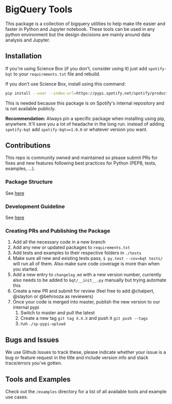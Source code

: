 # BigQuery Tools
This package is a collection of bigquery utilities to help make life easier and faster in Python and Jupyter notebook.
These tools can be used in any python environment but the design decisions are mainly around data analysis and Jupyter.

## Installation
If you're using Science Box (if you don't, consider using it) just add `spotify-bqt` to your `requirements.txt` file and rebuild.

If you don't use Science Box, install using this command:
```sh
pip install --user --index-url=https://pypi.spotify.net/spotify/production --ignore-installed spotify-bqt
```
This is needed because this package is on Spotify's internal repository and is not available publicly.

**Recommendation:** Always pin a specific package when installing using pip, anywhere. It'll save you a lot of headache in the long run. instead of adding `spotify-bqt` add `spotify-bqt==1.0.0` or whatever version you want.

## Contributions
This repo is community owned and maintained so please submit PRs for fixes and new features following best practices for Python (PEP8, tests, examples, ...).

### Package Structure
See [here](https://ghe.spotify.net/science-box/bqt/blob/master/package_structure.md)

### Development Guideline
See [here](https://ghe.spotify.net/science-box/bqt/blob/master/development_guildlines.md)

### Creating PRs and Publishing the Package
1. Add all the necessary code in a new branch
2. Add any new or updated packages to `requirements.txt`
2. Add tests and examples to their respective folders in `./tests`
3. Make sure all new and existing tests pass, `$ py.test --cov=bqt tests/` will run all of them. Also make sure code coverage is more than when you started.
4. Add a new entry to `changelog.md` with a new version number, currently also needs to be added to `bqt/__init__.py` manually but trying automate this
5. Create a new PR and submit for review (feel free to add @chalpert, @slayton or @behrooza as reviewers)
6. Once your code is merged into master, publish the new version to our internal pypi
   1. Switch to master and pull the latest
   2. Create a new tag `git tag X.X.X` and push it `git push --tags`
   3. run `./sp-pypi-upload`

## Bugs and Issues
We use Github Issues to track these, please indicate whether your issue is a bug or feature request in the title and include version info and stack trace/errors you've gotten.

## Tools and Examples
Check out the `/examples` directory for a list of all available tools and example use cases.
